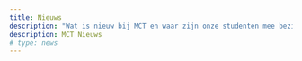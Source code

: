 ```yaml
---
title: Nieuws
description: "Wat is nieuw bij MCT en waar zijn onze studenten mee bezig? volg de opleiding op de voet door alle nieuwtjes te volgen."
description: MCT Nieuws
# type: news
---
```

